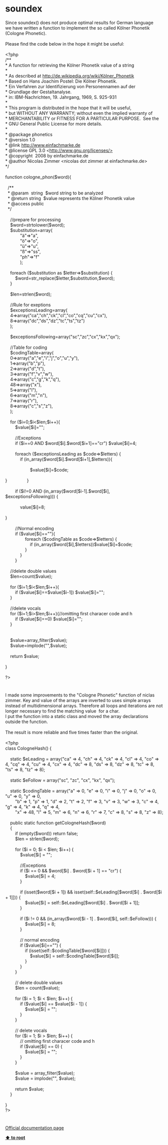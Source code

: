 # soundex




<div class="phpcode"><span class="html">
Since soundex() does not produce optimal results for German language<br>we have written a function to implement the so called K&#xF6;lner Phonetik<br>(Cologne Phonetic).<br><br>Please find the code below in the hope it might be useful:<br><br><span class="default">&lt;?php<br></span><span class="comment">/**<br> * A function for retrieving the K&#xF6;lner Phonetik value of a string<br> * <br> * As described at <a href="http://de.wikipedia.org/wiki/K&#xF6;lner_Phonetik" rel="nofollow" target="_blank">http://de.wikipedia.org/wiki/K&#xF6;lner_Phonetik</a><br> * Based on Hans Joachim Postel: Die K&#xF6;lner Phonetik. <br> * Ein Verfahren zur Identifizierung von Personennamen auf der <br> * Grundlage der Gestaltanalyse. <br> * in: IBM-Nachrichten, 19. Jahrgang, 1969, S. 925-931<br> * <br> * This program is distributed in the hope that it will be useful,<br> * but WITHOUT ANY WARRANTY; without even the implied warranty of<br> * MERCHANTABILITY or FITNESS FOR A PARTICULAR PURPOSE.&#xA0; See the<br> * GNU General Public License for more details.<br> *<br> * @package phonetics<br> * @version 1.0<br> * @link <a href="http://www.einfachmarke.de" rel="nofollow" target="_blank">http://www.einfachmarke.de</a><br> * @license GPL 3.0 &lt;<a href="http://www.gnu.org/licenses/&gt;" rel="nofollow" target="_blank">http://www.gnu.org/licenses/&gt;</a><br> * @copyright&#xA0; 2008 by einfachmarke.de<br> * @author Nicolas Zimmer &lt;nicolas dot zimmer at einfachmarke.de&gt;<br> */<br><br></span><span class="keyword">function </span><span class="default">cologne_phon</span><span class="keyword">(</span><span class="default">$word</span><span class="keyword">){<br>&#xA0; &#xA0; <br>&#xA0; </span><span class="comment">/**<br>&#xA0; * @param&#xA0; string&#xA0; $word string to be analyzed<br>&#xA0; * @return string&#xA0; $value represents the K&#xF6;lner Phonetik value<br>&#xA0; * @access public<br>&#xA0; */<br>&#xA0; <br>&#xA0; &#xA0; //prepare for processing<br>&#xA0; &#xA0; </span><span class="default">$word</span><span class="keyword">=</span><span class="default">strtolower</span><span class="keyword">(</span><span class="default">$word</span><span class="keyword">);<br>&#xA0; &#xA0; </span><span class="default">$substitution</span><span class="keyword">=array(<br>&#xA0; &#xA0; &#xA0; &#xA0; &#xA0; &#xA0; </span><span class="string">&quot;&#xE4;&quot;</span><span class="keyword">=&gt;</span><span class="string">&quot;a&quot;</span><span class="keyword">,<br>&#xA0; &#xA0; &#xA0; &#xA0; &#xA0; &#xA0; </span><span class="string">&quot;&#xF6;&quot;</span><span class="keyword">=&gt;</span><span class="string">&quot;o&quot;</span><span class="keyword">,<br>&#xA0; &#xA0; &#xA0; &#xA0; &#xA0; &#xA0; </span><span class="string">&quot;&#xFC;&quot;</span><span class="keyword">=&gt;</span><span class="string">&quot;u&quot;</span><span class="keyword">,<br>&#xA0; &#xA0; &#xA0; &#xA0; &#xA0; &#xA0; </span><span class="string">&quot;&#xDF;&quot;</span><span class="keyword">=&gt;</span><span class="string">&quot;ss&quot;</span><span class="keyword">,<br>&#xA0; &#xA0; &#xA0; &#xA0; &#xA0; &#xA0; </span><span class="string">&quot;ph&quot;</span><span class="keyword">=&gt;</span><span class="string">&quot;f&quot;<br>&#xA0; &#xA0; &#xA0; &#xA0; &#xA0; &#xA0; </span><span class="keyword">);<br><br>&#xA0; &#xA0; foreach (</span><span class="default">$substitution </span><span class="keyword">as </span><span class="default">$letter</span><span class="keyword">=&gt;</span><span class="default">$substitution</span><span class="keyword">) {<br>&#xA0; &#xA0; &#xA0; &#xA0; </span><span class="default">$word</span><span class="keyword">=</span><span class="default">str_replace</span><span class="keyword">(</span><span class="default">$letter</span><span class="keyword">,</span><span class="default">$substitution</span><span class="keyword">,</span><span class="default">$word</span><span class="keyword">);<br>&#xA0; &#xA0; }<br>&#xA0; &#xA0; <br>&#xA0; &#xA0; </span><span class="default">$len</span><span class="keyword">=</span><span class="default">strlen</span><span class="keyword">(</span><span class="default">$word</span><span class="keyword">);<br>&#xA0; &#xA0; <br>&#xA0; &#xA0; </span><span class="comment">//Rule for exeptions<br>&#xA0; &#xA0; </span><span class="default">$exceptionsLeading</span><span class="keyword">=array(<br>&#xA0; &#xA0; </span><span class="default">4</span><span class="keyword">=&gt;array(</span><span class="string">&quot;ca&quot;</span><span class="keyword">,</span><span class="string">&quot;ch&quot;</span><span class="keyword">,</span><span class="string">&quot;ck&quot;</span><span class="keyword">,</span><span class="string">&quot;cl&quot;</span><span class="keyword">,</span><span class="string">&quot;co&quot;</span><span class="keyword">,</span><span class="string">&quot;cq&quot;</span><span class="keyword">,</span><span class="string">&quot;cu&quot;</span><span class="keyword">,</span><span class="string">&quot;cx&quot;</span><span class="keyword">),<br>&#xA0; &#xA0; </span><span class="default">8</span><span class="keyword">=&gt;array(</span><span class="string">&quot;dc&quot;</span><span class="keyword">,</span><span class="string">&quot;ds&quot;</span><span class="keyword">,</span><span class="string">&quot;dz&quot;</span><span class="keyword">,</span><span class="string">&quot;tc&quot;</span><span class="keyword">,</span><span class="string">&quot;ts&quot;</span><span class="keyword">,</span><span class="string">&quot;tz&quot;</span><span class="keyword">)<br>&#xA0; &#xA0; );<br>&#xA0; &#xA0; <br>&#xA0; &#xA0; </span><span class="default">$exceptionsFollowing</span><span class="keyword">=array(</span><span class="string">&quot;sc&quot;</span><span class="keyword">,</span><span class="string">&quot;zc&quot;</span><span class="keyword">,</span><span class="string">&quot;cx&quot;</span><span class="keyword">,</span><span class="string">&quot;kx&quot;</span><span class="keyword">,</span><span class="string">&quot;qx&quot;</span><span class="keyword">);<br>&#xA0; &#xA0; <br>&#xA0; &#xA0; </span><span class="comment">//Table for coding<br>&#xA0; &#xA0; </span><span class="default">$codingTable</span><span class="keyword">=array(<br>&#xA0; &#xA0; </span><span class="default">0</span><span class="keyword">=&gt;array(</span><span class="string">&quot;a&quot;</span><span class="keyword">,</span><span class="string">&quot;e&quot;</span><span class="keyword">,</span><span class="string">&quot;i&quot;</span><span class="keyword">,</span><span class="string">&quot;j&quot;</span><span class="keyword">,</span><span class="string">&quot;o&quot;</span><span class="keyword">,</span><span class="string">&quot;u&quot;</span><span class="keyword">,</span><span class="string">&quot;y&quot;</span><span class="keyword">),<br>&#xA0; &#xA0; </span><span class="default">1</span><span class="keyword">=&gt;array(</span><span class="string">&quot;b&quot;</span><span class="keyword">,</span><span class="string">&quot;p&quot;</span><span class="keyword">),<br>&#xA0; &#xA0; </span><span class="default">2</span><span class="keyword">=&gt;array(</span><span class="string">&quot;d&quot;</span><span class="keyword">,</span><span class="string">&quot;t&quot;</span><span class="keyword">),<br>&#xA0; &#xA0; </span><span class="default">3</span><span class="keyword">=&gt;array(</span><span class="string">&quot;f&quot;</span><span class="keyword">,</span><span class="string">&quot;v&quot;</span><span class="keyword">,</span><span class="string">&quot;w&quot;</span><span class="keyword">),<br>&#xA0; &#xA0; </span><span class="default">4</span><span class="keyword">=&gt;array(</span><span class="string">&quot;c&quot;</span><span class="keyword">,</span><span class="string">&quot;g&quot;</span><span class="keyword">,</span><span class="string">&quot;k&quot;</span><span class="keyword">,</span><span class="string">&quot;q&quot;</span><span class="keyword">),<br>&#xA0; &#xA0; </span><span class="default">48</span><span class="keyword">=&gt;array(</span><span class="string">&quot;x&quot;</span><span class="keyword">),<br>&#xA0; &#xA0; </span><span class="default">5</span><span class="keyword">=&gt;array(</span><span class="string">&quot;l&quot;</span><span class="keyword">),<br>&#xA0; &#xA0; </span><span class="default">6</span><span class="keyword">=&gt;array(</span><span class="string">&quot;m&quot;</span><span class="keyword">,</span><span class="string">&quot;n&quot;</span><span class="keyword">),<br>&#xA0; &#xA0; </span><span class="default">7</span><span class="keyword">=&gt;array(</span><span class="string">&quot;r&quot;</span><span class="keyword">),<br>&#xA0; &#xA0; </span><span class="default">8</span><span class="keyword">=&gt;array(</span><span class="string">&quot;c&quot;</span><span class="keyword">,</span><span class="string">&quot;s&quot;</span><span class="keyword">,</span><span class="string">&quot;z&quot;</span><span class="keyword">),<br>&#xA0; &#xA0; );<br>&#xA0; &#xA0; <br>&#xA0; &#xA0; for (</span><span class="default">$i</span><span class="keyword">=</span><span class="default">0</span><span class="keyword">;</span><span class="default">$i</span><span class="keyword">&lt;</span><span class="default">$len</span><span class="keyword">;</span><span class="default">$i</span><span class="keyword">++){<br>&#xA0; &#xA0; &#xA0; &#xA0; </span><span class="default">$value</span><span class="keyword">[</span><span class="default">$i</span><span class="keyword">]=</span><span class="string">&quot;&quot;</span><span class="keyword">;<br>&#xA0; &#xA0; &#xA0; &#xA0; <br>&#xA0; &#xA0; &#xA0; &#xA0; </span><span class="comment">//Exceptions<br>&#xA0; &#xA0; &#xA0; &#xA0; </span><span class="keyword">if (</span><span class="default">$i</span><span class="keyword">==</span><span class="default">0 </span><span class="keyword">AND </span><span class="default">$word</span><span class="keyword">[</span><span class="default">$i</span><span class="keyword">].</span><span class="default">$word</span><span class="keyword">[</span><span class="default">$i</span><span class="keyword">+</span><span class="default">1</span><span class="keyword">]==</span><span class="string">&quot;cr&quot;</span><span class="keyword">) </span><span class="default">$value</span><span class="keyword">[</span><span class="default">$i</span><span class="keyword">]=</span><span class="default">4</span><span class="keyword">;<br>&#xA0; &#xA0; &#xA0; &#xA0; <br>&#xA0; &#xA0; &#xA0; &#xA0; foreach (</span><span class="default">$exceptionsLeading </span><span class="keyword">as </span><span class="default">$code</span><span class="keyword">=&gt;</span><span class="default">$letters</span><span class="keyword">) {<br>&#xA0; &#xA0; &#xA0; &#xA0; &#xA0; &#xA0; if (</span><span class="default">in_array</span><span class="keyword">(</span><span class="default">$word</span><span class="keyword">[</span><span class="default">$i</span><span class="keyword">].</span><span class="default">$word</span><span class="keyword">[</span><span class="default">$i</span><span class="keyword">+</span><span class="default">1</span><span class="keyword">],</span><span class="default">$letters</span><span class="keyword">)){<br><br>&#xA0; &#xA0; &#xA0; &#xA0; &#xA0; &#xA0; &#xA0; &#xA0; &#xA0; &#xA0; </span><span class="default">$value</span><span class="keyword">[</span><span class="default">$i</span><span class="keyword">]=</span><span class="default">$code</span><span class="keyword">;<br><br>}&#xA0; &#xA0; &#xA0; &#xA0; &#xA0; &#xA0; &#xA0; &#xA0; }<br>&#xA0; &#xA0; &#xA0; &#xA0; <br>&#xA0; &#xA0; &#xA0; &#xA0; if (</span><span class="default">$i</span><span class="keyword">!=</span><span class="default">0 </span><span class="keyword">AND (</span><span class="default">in_array</span><span class="keyword">(</span><span class="default">$word</span><span class="keyword">[</span><span class="default">$i</span><span class="keyword">-</span><span class="default">1</span><span class="keyword">].</span><span class="default">$word</span><span class="keyword">[</span><span class="default">$i</span><span class="keyword">], <br></span><span class="default">$exceptionsFollowing</span><span class="keyword">))) {<br><br>&#xA0; &#xA0; &#xA0; &#xA0; &#xA0; &#xA0; </span><span class="default">value</span><span class="keyword">[</span><span class="default">$i</span><span class="keyword">]=</span><span class="default">8</span><span class="keyword">;&#xA0; &#xA0; &#xA0; &#xA0; <br><br>}&#xA0; &#xA0; &#xA0; &#xA0; &#xA0; &#xA0; &#xA0; &#xA0; <br>&#xA0; &#xA0; &#xA0; &#xA0; <br>&#xA0; &#xA0; &#xA0; &#xA0; </span><span class="comment">//Normal encoding<br>&#xA0; &#xA0; &#xA0; &#xA0; </span><span class="keyword">if (</span><span class="default">$value</span><span class="keyword">[</span><span class="default">$i</span><span class="keyword">]==</span><span class="string">&quot;&quot;</span><span class="keyword">){<br>&#xA0; &#xA0; &#xA0; &#xA0; &#xA0; &#xA0; &#xA0; &#xA0; foreach (</span><span class="default">$codingTable </span><span class="keyword">as </span><span class="default">$code</span><span class="keyword">=&gt;</span><span class="default">$letters</span><span class="keyword">) {<br>&#xA0; &#xA0; &#xA0; &#xA0; &#xA0; &#xA0; &#xA0; &#xA0; &#xA0; &#xA0; if (</span><span class="default">in_array</span><span class="keyword">(</span><span class="default">$word</span><span class="keyword">[</span><span class="default">$i</span><span class="keyword">],</span><span class="default">$letters</span><span class="keyword">))</span><span class="default">$value</span><span class="keyword">[</span><span class="default">$i</span><span class="keyword">]=</span><span class="default">$code</span><span class="keyword">;<br>&#xA0; &#xA0; &#xA0; &#xA0; &#xA0; &#xA0; &#xA0; &#xA0; }<br>&#xA0; &#xA0; &#xA0; &#xA0; &#xA0; &#xA0; }<br>&#xA0; &#xA0; &#xA0; &#xA0; }<br>&#xA0; &#xA0; <br>&#xA0; &#xA0; </span><span class="comment">//delete double values<br>&#xA0; &#xA0; </span><span class="default">$len</span><span class="keyword">=</span><span class="default">count</span><span class="keyword">(</span><span class="default">$value</span><span class="keyword">);<br>&#xA0; &#xA0; <br>&#xA0; &#xA0; for (</span><span class="default">$i</span><span class="keyword">=</span><span class="default">1</span><span class="keyword">;</span><span class="default">$i</span><span class="keyword">&lt;</span><span class="default">$len</span><span class="keyword">;</span><span class="default">$i</span><span class="keyword">++){<br>&#xA0; &#xA0; &#xA0; &#xA0; if (</span><span class="default">$value</span><span class="keyword">[</span><span class="default">$i</span><span class="keyword">]==</span><span class="default">$value</span><span class="keyword">[</span><span class="default">$i</span><span class="keyword">-</span><span class="default">1</span><span class="keyword">]) </span><span class="default">$value</span><span class="keyword">[</span><span class="default">$i</span><span class="keyword">]=</span><span class="string">&quot;&quot;</span><span class="keyword">;<br>&#xA0; &#xA0; }<br>&#xA0; &#xA0; <br>&#xA0; &#xA0; </span><span class="comment">//delete vocals <br>&#xA0; &#xA0; </span><span class="keyword">for (</span><span class="default">$i</span><span class="keyword">=</span><span class="default">1</span><span class="keyword">;</span><span class="default">$i</span><span class="keyword">&gt;</span><span class="default">$len</span><span class="keyword">;</span><span class="default">$i</span><span class="keyword">++){</span><span class="comment">//omitting first characer code and h<br>&#xA0; &#xA0; &#xA0; &#xA0; </span><span class="keyword">if (</span><span class="default">$value</span><span class="keyword">[</span><span class="default">$i</span><span class="keyword">]==</span><span class="default">0</span><span class="keyword">) </span><span class="default">$value</span><span class="keyword">[</span><span class="default">$i</span><span class="keyword">]=</span><span class="string">&quot;&quot;</span><span class="keyword">;<br>&#xA0; &#xA0; }<br>&#xA0; &#xA0; <br>&#xA0; &#xA0; <br>&#xA0; &#xA0; </span><span class="default">$value</span><span class="keyword">=</span><span class="default">array_filter</span><span class="keyword">(</span><span class="default">$value</span><span class="keyword">);<br>&#xA0; &#xA0; </span><span class="default">$value</span><span class="keyword">=</span><span class="default">implode</span><span class="keyword">(</span><span class="string">&quot;&quot;</span><span class="keyword">,</span><span class="default">$value</span><span class="keyword">);<br>&#xA0; &#xA0; <br>&#xA0; &#xA0; return </span><span class="default">$value</span><span class="keyword">;<br>&#xA0; &#xA0; <br>}<br><br></span><span class="default">?&gt;</span>
</span>
</div>
  

#


<div class="phpcode"><span class="html">
I made some improvements to the &quot;Cologne Phonetic&quot; function of niclas zimmer. Key and value of the arrays are inverted to uses simple arrays instead of multidimensional arrays. Therefore all loops and iterations are not longer necessary to find the matching value&#xA0; for a char.<br>I put the function into a static class and moved the array declarations outside the function.<br><br>The result is more reliable and five times faster than the original.<br><br><span class="default">&lt;?php&#xA0;&#xA0; <br></span><span class="keyword">class </span><span class="default">CologneHash</span><span class="keyword">() {<br><br>&#xA0; &#xA0; static </span><span class="default">$eLeading </span><span class="keyword">= array(</span><span class="string">&quot;ca&quot; </span><span class="keyword">=&gt; </span><span class="default">4</span><span class="keyword">, </span><span class="string">&quot;ch&quot; </span><span class="keyword">=&gt; </span><span class="default">4</span><span class="keyword">, </span><span class="string">&quot;ck&quot; </span><span class="keyword">=&gt; </span><span class="default">4</span><span class="keyword">, </span><span class="string">&quot;cl&quot; </span><span class="keyword">=&gt; </span><span class="default">4</span><span class="keyword">, </span><span class="string">&quot;co&quot; </span><span class="keyword">=&gt; </span><span class="default">4</span><span class="keyword">, </span><span class="string">&quot;cq&quot; </span><span class="keyword">=&gt; </span><span class="default">4</span><span class="keyword">, </span><span class="string">&quot;cu&quot; </span><span class="keyword">=&gt; </span><span class="default">4</span><span class="keyword">, </span><span class="string">&quot;cx&quot; </span><span class="keyword">=&gt; </span><span class="default">4</span><span class="keyword">, </span><span class="string">&quot;dc&quot; </span><span class="keyword">=&gt; </span><span class="default">8</span><span class="keyword">, </span><span class="string">&quot;ds&quot; </span><span class="keyword">=&gt; </span><span class="default">8</span><span class="keyword">, </span><span class="string">&quot;dz&quot; </span><span class="keyword">=&gt; </span><span class="default">8</span><span class="keyword">, </span><span class="string">&quot;tc&quot; </span><span class="keyword">=&gt; </span><span class="default">8</span><span class="keyword">, </span><span class="string">&quot;ts&quot; </span><span class="keyword">=&gt; </span><span class="default">8</span><span class="keyword">, </span><span class="string">&quot;tz&quot; </span><span class="keyword">=&gt; </span><span class="default">8</span><span class="keyword">); <br><br>&#xA0; &#xA0; static </span><span class="default">$eFollow </span><span class="keyword">= array(</span><span class="string">&quot;sc&quot;</span><span class="keyword">, </span><span class="string">&quot;zc&quot;</span><span class="keyword">, </span><span class="string">&quot;cx&quot;</span><span class="keyword">, </span><span class="string">&quot;kx&quot;</span><span class="keyword">, </span><span class="string">&quot;qx&quot;</span><span class="keyword">);<br><br>&#xA0; &#xA0; static </span><span class="default">$codingTable </span><span class="keyword">= array(</span><span class="string">&quot;a&quot; </span><span class="keyword">=&gt; </span><span class="default">0</span><span class="keyword">, </span><span class="string">&quot;e&quot; </span><span class="keyword">=&gt; </span><span class="default">0</span><span class="keyword">, </span><span class="string">&quot;i&quot; </span><span class="keyword">=&gt; </span><span class="default">0</span><span class="keyword">, </span><span class="string">&quot;j&quot; </span><span class="keyword">=&gt; </span><span class="default">0</span><span class="keyword">, </span><span class="string">&quot;o&quot; </span><span class="keyword">=&gt; </span><span class="default">0</span><span class="keyword">, </span><span class="string">&quot;u&quot; </span><span class="keyword">=&gt; </span><span class="default">0</span><span class="keyword">, </span><span class="string">&quot;y&quot; </span><span class="keyword">=&gt; </span><span class="default">0</span><span class="keyword">,<br>&#xA0; &#xA0; &#xA0; &#xA0; </span><span class="string">&quot;b&quot; </span><span class="keyword">=&gt; </span><span class="default">1</span><span class="keyword">, </span><span class="string">&quot;p&quot; </span><span class="keyword">=&gt; </span><span class="default">1</span><span class="keyword">, </span><span class="string">&quot;d&quot; </span><span class="keyword">=&gt; </span><span class="default">2</span><span class="keyword">, </span><span class="string">&quot;t&quot; </span><span class="keyword">=&gt; </span><span class="default">2</span><span class="keyword">, </span><span class="string">&quot;f&quot; </span><span class="keyword">=&gt; </span><span class="default">3</span><span class="keyword">, </span><span class="string">&quot;v&quot; </span><span class="keyword">=&gt; </span><span class="default">3</span><span class="keyword">, </span><span class="string">&quot;w&quot; </span><span class="keyword">=&gt; </span><span class="default">3</span><span class="keyword">, </span><span class="string">&quot;c&quot; </span><span class="keyword">=&gt; </span><span class="default">4</span><span class="keyword">, </span><span class="string">&quot;g&quot; </span><span class="keyword">=&gt; </span><span class="default">4</span><span class="keyword">, </span><span class="string">&quot;k&quot; </span><span class="keyword">=&gt; </span><span class="default">4</span><span class="keyword">, </span><span class="string">&quot;q&quot; </span><span class="keyword">=&gt; </span><span class="default">4</span><span class="keyword">,<br>&#xA0; &#xA0; &#xA0; &#xA0; </span><span class="string">&quot;x&quot; </span><span class="keyword">=&gt; </span><span class="default">48</span><span class="keyword">, </span><span class="string">&quot;l&quot; </span><span class="keyword">=&gt; </span><span class="default">5</span><span class="keyword">, </span><span class="string">&quot;m&quot; </span><span class="keyword">=&gt; </span><span class="default">6</span><span class="keyword">, </span><span class="string">&quot;n&quot; </span><span class="keyword">=&gt; </span><span class="default">6</span><span class="keyword">, </span><span class="string">&quot;r&quot; </span><span class="keyword">=&gt; </span><span class="default">7</span><span class="keyword">, </span><span class="string">&quot;c&quot; </span><span class="keyword">=&gt; </span><span class="default">8</span><span class="keyword">, </span><span class="string">&quot;s&quot; </span><span class="keyword">=&gt; </span><span class="default">8</span><span class="keyword">, </span><span class="string">&quot;z&quot; </span><span class="keyword">=&gt; </span><span class="default">8</span><span class="keyword">);<br><br>&#xA0; &#xA0; public static function </span><span class="default">getCologneHash</span><span class="keyword">(</span><span class="default">$word</span><span class="keyword">)<br>&#xA0; &#xA0; {<br>&#xA0; &#xA0; &#xA0; &#xA0; if (empty(</span><span class="default">$word</span><span class="keyword">)) return </span><span class="default">false</span><span class="keyword">;<br>&#xA0; &#xA0; &#xA0; &#xA0; </span><span class="default">$len </span><span class="keyword">= </span><span class="default">strlen</span><span class="keyword">(</span><span class="default">$word</span><span class="keyword">);<br> <br>&#xA0; &#xA0; &#xA0; &#xA0; for (</span><span class="default">$i </span><span class="keyword">= </span><span class="default">0</span><span class="keyword">; </span><span class="default">$i </span><span class="keyword">&lt; </span><span class="default">$len</span><span class="keyword">; </span><span class="default">$i</span><span class="keyword">++) {<br>&#xA0; &#xA0; &#xA0; &#xA0; &#xA0; &#xA0; </span><span class="default">$value</span><span class="keyword">[</span><span class="default">$i</span><span class="keyword">] = </span><span class="string">&quot;&quot;</span><span class="keyword">;<br> <br>&#xA0; &#xA0; &#xA0; &#xA0; &#xA0; &#xA0; </span><span class="comment">//Exceptions<br>&#xA0; &#xA0; &#xA0; &#xA0; &#xA0; &#xA0; </span><span class="keyword">if (</span><span class="default">$i </span><span class="keyword">== </span><span class="default">0 </span><span class="keyword">&amp;&amp; </span><span class="default">$word</span><span class="keyword">[</span><span class="default">$i</span><span class="keyword">] . </span><span class="default">$word</span><span class="keyword">[</span><span class="default">$i </span><span class="keyword">+ </span><span class="default">1</span><span class="keyword">] == </span><span class="string">&quot;cr&quot;</span><span class="keyword">) {<br>&#xA0; &#xA0; &#xA0; &#xA0; &#xA0; &#xA0; &#xA0; &#xA0; </span><span class="default">$value</span><span class="keyword">[</span><span class="default">$i</span><span class="keyword">] = </span><span class="default">4</span><span class="keyword">;<br>&#xA0; &#xA0; &#xA0; &#xA0; &#xA0; &#xA0; }<br> <br>&#xA0; &#xA0; &#xA0; &#xA0; &#xA0; &#xA0; if (isset(</span><span class="default">$word</span><span class="keyword">[</span><span class="default">$i </span><span class="keyword">+ </span><span class="default">1</span><span class="keyword">]) &amp;&amp; isset(</span><span class="default">self</span><span class="keyword">::</span><span class="default">$eLeading</span><span class="keyword">[</span><span class="default">$word</span><span class="keyword">[</span><span class="default">$i</span><span class="keyword">] . </span><span class="default">$word</span><span class="keyword">[</span><span class="default">$i </span><span class="keyword">+ </span><span class="default">1</span><span class="keyword">]])) {<br>&#xA0; &#xA0; &#xA0; &#xA0; &#xA0; &#xA0; &#xA0; &#xA0; </span><span class="default">$value</span><span class="keyword">[</span><span class="default">$i</span><span class="keyword">] = </span><span class="default">self</span><span class="keyword">::</span><span class="default">$eLeading</span><span class="keyword">[</span><span class="default">$word</span><span class="keyword">[</span><span class="default">$i</span><span class="keyword">] . </span><span class="default">$word</span><span class="keyword">[</span><span class="default">$i </span><span class="keyword">+ </span><span class="default">1</span><span class="keyword">]];<br>&#xA0; &#xA0; &#xA0; &#xA0; &#xA0; &#xA0; }<br><br>&#xA0; &#xA0; &#xA0; &#xA0; &#xA0; &#xA0; if (</span><span class="default">$i </span><span class="keyword">!= </span><span class="default">0 </span><span class="keyword">&amp;&amp; (</span><span class="default">in_array</span><span class="keyword">(</span><span class="default">$word</span><span class="keyword">[</span><span class="default">$i </span><span class="keyword">- </span><span class="default">1</span><span class="keyword">] . </span><span class="default">$word</span><span class="keyword">[</span><span class="default">$i</span><span class="keyword">], </span><span class="default">self</span><span class="keyword">::</span><span class="default">$eFollow</span><span class="keyword">))) {<br>&#xA0; &#xA0; &#xA0; &#xA0; &#xA0; &#xA0; &#xA0; &#xA0; </span><span class="default">$value</span><span class="keyword">[</span><span class="default">$i</span><span class="keyword">] = </span><span class="default">8</span><span class="keyword">;<br>&#xA0; &#xA0; &#xA0; &#xA0; &#xA0; &#xA0; }<br> <br>&#xA0; &#xA0; &#xA0; &#xA0; &#xA0; &#xA0; </span><span class="comment">// normal encoding<br>&#xA0; &#xA0; &#xA0; &#xA0; &#xA0; &#xA0; </span><span class="keyword">if (</span><span class="default">$value</span><span class="keyword">[</span><span class="default">$i</span><span class="keyword">]==</span><span class="string">&quot;&quot;</span><span class="keyword">) {<br>&#xA0; &#xA0; &#xA0; &#xA0; &#xA0; &#xA0; &#xA0; &#xA0; if (isset(</span><span class="default">self</span><span class="keyword">::</span><span class="default">$codingTable</span><span class="keyword">[</span><span class="default">$word</span><span class="keyword">[</span><span class="default">$i</span><span class="keyword">]])) {<br>&#xA0; &#xA0; &#xA0; &#xA0; &#xA0; &#xA0; &#xA0; &#xA0; &#xA0; &#xA0; </span><span class="default">$value</span><span class="keyword">[</span><span class="default">$i</span><span class="keyword">] = </span><span class="default">self</span><span class="keyword">::</span><span class="default">$codingTable</span><span class="keyword">[</span><span class="default">$word</span><span class="keyword">[</span><span class="default">$i</span><span class="keyword">]];<br>&#xA0; &#xA0; &#xA0; &#xA0; &#xA0; &#xA0; &#xA0; &#xA0; }<br>&#xA0; &#xA0; &#xA0; &#xA0; &#xA0; &#xA0; }<br>&#xA0; &#xA0; &#xA0; &#xA0; }<br><br>&#xA0; &#xA0; &#xA0; &#xA0; </span><span class="comment">// delete double values<br>&#xA0; &#xA0; &#xA0; &#xA0; </span><span class="default">$len </span><span class="keyword">= </span><span class="default">count</span><span class="keyword">(</span><span class="default">$value</span><span class="keyword">);<br> <br>&#xA0; &#xA0; &#xA0; &#xA0; for (</span><span class="default">$i </span><span class="keyword">= </span><span class="default">1</span><span class="keyword">; </span><span class="default">$i </span><span class="keyword">&lt; </span><span class="default">$len</span><span class="keyword">; </span><span class="default">$i</span><span class="keyword">++) {<br>&#xA0; &#xA0; &#xA0; &#xA0; &#xA0; &#xA0; if (</span><span class="default">$value</span><span class="keyword">[</span><span class="default">$i</span><span class="keyword">] == </span><span class="default">$value</span><span class="keyword">[</span><span class="default">$i </span><span class="keyword">- </span><span class="default">1</span><span class="keyword">]) {<br>&#xA0; &#xA0; &#xA0; &#xA0; &#xA0; &#xA0; &#xA0; &#xA0; </span><span class="default">$value</span><span class="keyword">[</span><span class="default">$i</span><span class="keyword">] = </span><span class="string">&quot;&quot;</span><span class="keyword">;<br>&#xA0; &#xA0; &#xA0; &#xA0; &#xA0; &#xA0; }<br>&#xA0; &#xA0; &#xA0; &#xA0; }<br> <br>&#xA0; &#xA0; &#xA0; &#xA0; </span><span class="comment">// delete vocals<br>&#xA0; &#xA0; &#xA0; &#xA0; </span><span class="keyword">for (</span><span class="default">$i </span><span class="keyword">= </span><span class="default">1</span><span class="keyword">; </span><span class="default">$i </span><span class="keyword">&gt; </span><span class="default">$len</span><span class="keyword">; </span><span class="default">$i</span><span class="keyword">++) {<br>&#xA0; &#xA0; &#xA0; &#xA0; &#xA0; &#xA0; </span><span class="comment">// omitting first characer code and h<br>&#xA0; &#xA0; &#xA0; &#xA0; &#xA0; &#xA0; </span><span class="keyword">if (</span><span class="default">$value</span><span class="keyword">[</span><span class="default">$i</span><span class="keyword">] == </span><span class="default">0</span><span class="keyword">) {<br>&#xA0; &#xA0; &#xA0; &#xA0; &#xA0; &#xA0; &#xA0; &#xA0; </span><span class="default">$value</span><span class="keyword">[</span><span class="default">$i</span><span class="keyword">] = </span><span class="string">&quot;&quot;</span><span class="keyword">;<br>&#xA0; &#xA0; &#xA0; &#xA0; &#xA0; &#xA0; }<br>&#xA0; &#xA0; &#xA0; &#xA0; }<br> <br>&#xA0; &#xA0; &#xA0; &#xA0; </span><span class="default">$value </span><span class="keyword">= </span><span class="default">array_filter</span><span class="keyword">(</span><span class="default">$value</span><span class="keyword">);<br>&#xA0; &#xA0; &#xA0; &#xA0; </span><span class="default">$value </span><span class="keyword">= </span><span class="default">implode</span><span class="keyword">(</span><span class="string">&quot;&quot;</span><span class="keyword">, </span><span class="default">$value</span><span class="keyword">);<br> <br>&#xA0; &#xA0; &#xA0; &#xA0; return </span><span class="default">$value</span><span class="keyword">;<br>&#xA0; &#xA0; }<br> <br>}<br></span><span class="default">?&gt;</span>
</span>
</div>
  

#

[Official documentation page](https://www.php.net/manual/en/function.soundex.php)

**[⬆ to root](/)**